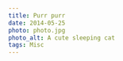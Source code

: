 ```yaml
---
title: Purr purr
date: 2014-05-25
photo: photo.jpg
photo_alt: A cute sleeping cat
tags: Misc
---
```

